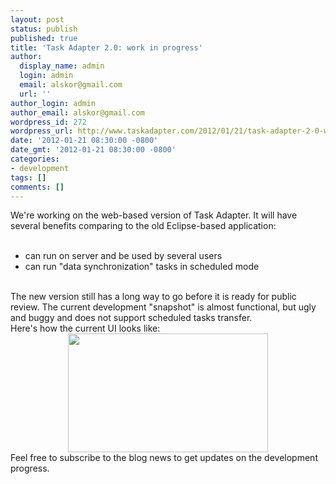 ```yaml
---
layout: post
status: publish
published: true
title: 'Task Adapter 2.0: work in progress'
author:
  display_name: admin
  login: admin
  email: alskor@gmail.com
  url: ''
author_login: admin
author_email: alskor@gmail.com
wordpress_id: 272
wordpress_url: http://www.taskadapter.com/2012/01/21/task-adapter-2-0-work-in-progress/
date: '2012-01-21 08:30:00 -0800'
date_gmt: '2012-01-21 08:30:00 -0800'
categories:
- development
tags: []
comments: []
---
```

<p>We're working on the web-based version of Task Adapter. It will have several benefits comparing to the old Eclipse-based application:<br/><br/>
<ul>
<li>can run on server and be used by several users</li>
<li>can run "data synchronization" tasks in scheduled mode</li></ul><br/>The new version still has a long way to go before it is ready for public review. The current development "snapshot" is almost&nbsp;functional, but ugly and buggy and does not support scheduled tasks transfer.<br/>Here's how the current UI looks like:<br/>
<div class="separator" style="clear: both; text-align: center;"><a href="http:&#47;&#47;3.bp.blogspot.com&#47;-Wb_lmpBN0-0&#47;Txp2vSWR0iI&#47;AAAAAAAAHoY&#47;zMtnlKSMJss&#47;s1600&#47;ta_web.PNG" imageanchor="1" style="margin-left: 1em; margin-right: 1em;"><img border="0" height="190" src="http:&#47;&#47;3.bp.blogspot.com&#47;-Wb_lmpBN0-0&#47;Txp2vSWR0iI&#47;AAAAAAAAHoY&#47;zMtnlKSMJss&#47;s320&#47;ta_web.PNG" width="320" &#47;></a></div>Feel free to subscribe to the blog news to get updates on the development progress.</p>
